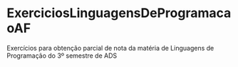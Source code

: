 # ExerciciosLinguagensDeProgramacaoAF
Exercícios para obtenção parcial de nota da matéria de Linguagens de Programação do 3º semestre de ADS
